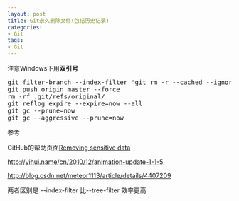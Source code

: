 ```yaml
---
layout: post
title: Git永久删除文件(包括历史记录)
categories:
- Git
tags:
- Git
---
```


注意Windows下用**双引号**
<pre class="prettyprint">
git filter-branch --index-filter 'git rm -r --cached --ignore-unmatch path/to/your/file' HEAD
git push origin master --force
rm -rf .git/refs/original/
git reflog expire --expire=now --all
git gc --prune=now
git gc --aggressive --prune=now
</pre>
参考

GitHub的帮助页面[Removing sensitive data](http://help.github.com/remove-sensitive-data)

http://yihui.name/cn/2010/12/animation-update-1-1-5

http://blog.csdn.net/meteor1113/article/details/4407209

两者区别是 --index-filter  比--tree-filter 效率更高

 